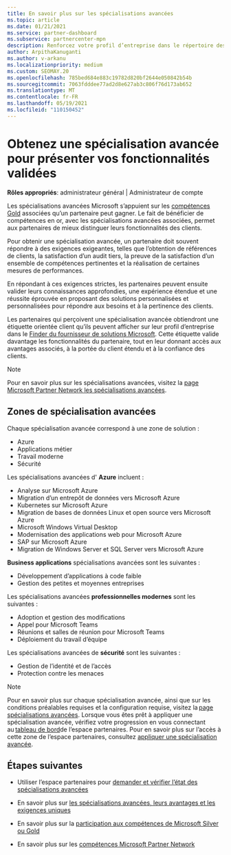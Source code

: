 ```yaml
---
title: En savoir plus sur les spécialisations avancées
ms.topic: article
ms.date: 01/21/2021
ms.service: partner-dashboard
ms.subservice: partnercenter-mpn
description: Renforcez votre profil d’entreprise dans le répertoire des partenaires Microsoft. En savoir plus sur les spécialisations avancées que vous pouvez atteindre avec vos compétences Gold et Silver existantes.
author: ArpithaKanuganti
ms.author: v-arkanu
ms.localizationpriority: medium
ms.custom: SEOMAY.20
ms.openlocfilehash: 785bed684e883c19782d820bf2644e050842b54b
ms.sourcegitcommit: 7063fdddee77ad2d8e627ab3c806f76d173ab652
ms.translationtype: MT
ms.contentlocale: fr-FR
ms.lasthandoff: 05/19/2021
ms.locfileid: "110150452"
---
```

# <a name="earn-an-advanced-specialization-to-showcase-your-validated-capabilities"></a>Obtenez une spécialisation avancée pour présenter vos fonctionnalités validées

**Rôles appropriés**: administrateur général | Administrateur de compte

Les spécialisations avancées Microsoft s’appuient sur les [compétences Gold](learn-about-competencies.md) associées qu’un partenaire peut gagner. Le fait de bénéficier de compétences en or, avec les spécialisations avancées associées, permet aux partenaires de mieux distinguer leurs fonctionnalités des clients.

Pour obtenir une spécialisation avancée, un partenaire doit souvent répondre à des exigences exigeantes, telles que l’obtention de références de clients, la satisfaction d’un audit tiers, la preuve de la satisfaction d’un ensemble de compétences pertinentes et la réalisation de certaines mesures de performances.

En répondant à ces exigences strictes, les partenaires peuvent ensuite valider leurs connaissances approfondies, une expérience étendue et une réussite éprouvée en proposant des solutions personnalisées et personnalisées pour répondre aux besoins et à la pertinence des clients.

Les partenaires qui perçoivent une spécialisation avancée obtiendront une étiquette orientée client qu’ils peuvent afficher sur leur profil d’entreprise dans le [Finder du fournisseur de solutions Microsoft](https://www.microsoft.com/solution-providers/home). Cette étiquette valide davantage les fonctionnalités du partenaire, tout en leur donnant accès aux avantages associés, à la portée du client étendu et à la confiance des clients.

> [!NOTE]
> Pour en savoir plus sur les spécialisations avancées, visitez la [page Microsoft Partner Network les spécialisations avancées](https://partner.microsoft.com/membership/advanced-specialization).

## <a name="advanced-specialization-areas"></a>Zones de spécialisation avancées

Chaque spécialisation avancée correspond à une zone de solution :

- Azure
- Applications métier
- Travail moderne
- Sécurité

Les spécialisations avancées d' **Azure** incluent :

- Analyse sur Microsoft Azure
- Migration d’un entrepôt de données vers Microsoft Azure
- Kubernetes sur Microsoft Azure
- Migration de bases de données Linux et open source vers Microsoft Azure
- Microsoft Windows Virtual Desktop
- Modernisation des applications web pour Microsoft Azure
- SAP sur Microsoft Azure
- Migration de Windows Server et SQL Server vers Microsoft Azure

**Business applications** spécialisations avancées sont les suivantes :

- Développement d’applications à code faible
- Gestion des petites et moyennes entreprises

Les spécialisations avancées **professionnelles modernes** sont les suivantes :

- Adoption et gestion des modifications
- Appel pour Microsoft Teams
- Réunions et salles de réunion pour Microsoft Teams
- Déploiement du travail d’équipe

Les spécialisations avancées de **sécurité** sont les suivantes :

- Gestion de l’identité et de l’accès
- Protection contre les menaces

> [!NOTE]
> Pour en savoir plus sur chaque spécialisation avancée, ainsi que sur les conditions préalables requises et la configuration requise, visitez la [page spécialisations avancées](https://partner.microsoft.com/membership/advanced-specialization). Lorsque vous êtes prêt à appliquer une spécialisation avancée, vérifiez votre progression en vous connectant au [tableau de bord](https://partner.microsoft.com/dashboard)de l’espace partenaires. Pour en savoir plus sur l’accès à cette zone de l’espace partenaires, consultez [appliquer une spécialisation avancée](advanced-specializations-apply.md).

## <a name="next-steps"></a>Étapes suivantes

- Utiliser l’espace partenaires pour [demander et vérifier l’état des spécialisations avancées](advanced-specializations-apply.md)

- En savoir plus sur [les spécialisations avancées, leurs avantages et les exigences uniques](https://partner.microsoft.com/membership/advanced-specialization)

- En savoir plus sur la [participation aux compétences de Microsoft Silver ou Gold](learn-about-competencies.md)

- En savoir plus sur les [compétences Microsoft Partner Network](https://partner.microsoft.com/membership/competencies)